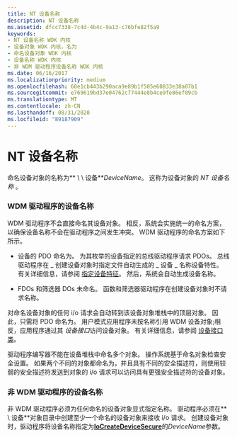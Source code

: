 ```yaml
---
title: NT 设备名称
description: NT 设备名称
ms.assetid: dfcc7338-7c4d-4b4c-9a13-c76bfe82f5a9
keywords:
- NT 设备名称 WDK 内核
- 设备对象 WDK 内核，名为
- 命名设备对象 WDK 内核
- 设备名称 WDK 内核
- 非 WDM 驱动程序设备名称 WDK 内核
ms.date: 06/16/2017
ms.localizationpriority: medium
ms.openlocfilehash: 60e1cb443b290aca9e89b1f505e60833e38a07b1
ms.sourcegitcommit: e769619bd37e04762c77444e8b4ce9fe86ef09cb
ms.translationtype: MT
ms.contentlocale: zh-CN
ms.lasthandoff: 08/31/2020
ms.locfileid: "89187909"
---
```

# <a name="nt-device-names"></a>NT 设备名称





命名设备对象的名称为** \\ \\ 设备**<em>DeviceName</em>。 这称为设备对象的 *NT 设备名称* 。

### <a name="device-names-for-wdm-drivers"></a>WDM 驱动程序的设备名称

WDM 驱动程序不会直接命名其设备对象。 相反，系统会实施统一的命名方案，以确保设备名称不会在驱动程序之间发生冲突。 WDM 驱动程序的命名方案如下所示。

-   设备的 PDO 命名为。 为其枚举的设备指定的总线驱动程序请求 PDOs。 总线驱动程序在 \_ 创建设备对象时指定文件自动生成的 \_ 设备 \_ 名称设备特性。 有关详细信息，请参阅 [指定设备特征](specifying-device-characteristics.md)。 然后，系统会自动生成设备名称。

-   FDOs 和筛选器 DOs 未命名。 函数和筛选器驱动程序在创建设备对象时不请求名称。

对命名设备对象的任何 i/o 请求会自动转到该设备对象堆栈中的顶层对象。 因此，只需将 PDO 命名为。 用户模式应用程序未按名称引用 WDM 设备对象;相反，应用程序通过其 *设备接口*访问设备对象。 有关详细信息，请参阅 [设备接口类](../install/overview-of-device-interface-classes.md)。

驱动程序编写器不能在设备堆栈中命名多个对象。 操作系统基于命名对象检查安全设置。 如果两个不同的对象都命名为，并且具有不同的安全描述符，则使用较弱的安全描述符发送到对象的 i/o 请求可以访问具有更强安全描述符的设备对象。

### <a name="device-names-for-non-wdm-drivers"></a>非 WDM 驱动程序的设备名称

非 WDM 驱动程序必须为任何命名的设备对象显式指定名称。 驱动程序必须在** \\ 设备**对象目录中创建至少一个命名的设备对象来接收 i/o 请求。 创建设备对象时，驱动程序将设备名称指定为[**IoCreateDeviceSecure**](/windows-hardware/drivers/ddi/wdmsec/nf-wdmsec-wdmlibiocreatedevicesecure)的*DeviceName*参数。

 

